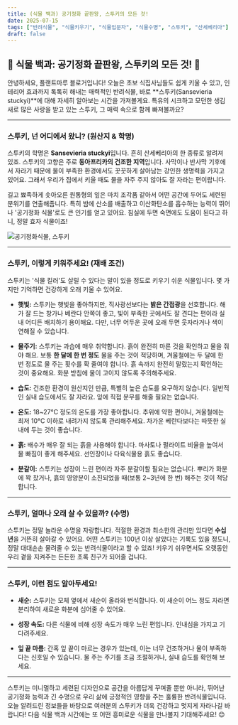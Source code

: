 ```yaml
---
title: (식물 백과) 공기정화 끝판왕, 스투키의 모든 것! 
date: 2025-07-15
tags: ["반려식물", "식물키우기", "식물입문자", "식물수명", "스투키", "산세베리아"]
draft: false
---
```


## 🌵 식물 백과: 공기정화 끝판왕, 스투키의 모든 것! 💚

안녕하세요, 플랜트마루 블로거입니다! 오늘은 초보 식집사님들도 쉽게 키울 수 있고, 인테리어 효과까지 톡톡히 해내는 매력적인 반려식물, 바로 **스투키(Sansevieria stuckyi)**에 대해 자세히 알아보는 시간을 가져볼게요. 특유의 시크하고 모던한 생김새로 많은 사랑을 받고 있는 스투키, 그 매력 속으로 함께 빠져볼까요?

---

### 스투키, 넌 어디에서 왔니? (원산지 & 학명)

스투키의 학명은 **Sansevieria stuckyi**입니다. 흔히 산세베리아의 한 종류로 알려져 있죠. 스투키의 고향은 주로 **동아프리카의 건조한 지역**입니다. 사막이나 반사막 기후에서 자라기 때문에 물이 부족한 환경에서도 꿋꿋하게 살아남는 강인한 생명력을 가지고 있어요. 그래서 우리가 집에서 키울 때도 물을 자주 주지 않아도 잘 자라는 편이랍니다.

길고 뾰족하게 솟아오른 원통형의 잎은 마치 조각품 같아서 어떤 공간에 두어도 세련된 분위기를 연출해줍니다. 특히 밤에 산소를 배출하고 이산화탄소를 흡수하는 능력이 뛰어나 '공기정화 식물'로도 큰 인기를 얻고 있어요. 침실에 두면 숙면에도 도움이 된다고 하니, 정말 효자 식물이죠!

![공기정화식물, 스투키](/images/sansevieria_stuckyi.png)

---

### 스투키, 이렇게 키워주세요! (재배 조건)

스투키는 '식물 킬러'도 살릴 수 있다는 말이 있을 정도로 키우기 쉬운 식물입니다. 몇 가지만 기억하면 건강하게 오래 키울 수 있어요.

- **햇빛:** 스투키는 햇빛을 좋아하지만, 직사광선보다는 **밝은 간접광**을 선호합니다. 해가 잘 드는 창가나 베란다 안쪽이 좋고, 빛이 부족한 곳에서도 잘 견디는 편이라 실내 어디든 배치하기 용이해요. 다만, 너무 어두운 곳에 오래 두면 웃자라거나 색이 연해질 수 있습니다.
    
- **물주기:** 스투키는 과습에 매우 취약합니다. 흙이 완전히 마른 것을 확인하고 물을 줘야 해요. 보통 **한 달에 한 번 정도** 물을 주는 것이 적당하며, 겨울철에는 두 달에 한 번 정도로 물 주는 횟수를 확 줄여야 합니다. 흙 속까지 완전히 말랐는지 확인하는 것이 중요해요. 화분 받침에 물이 고이지 않도록 주의해주세요.
    
- **습도:** 건조한 환경이 원산지인 만큼, 특별히 높은 습도를 요구하지 않습니다. 일반적인 실내 습도에서도 잘 자라요. 잎에 직접 분무를 해줄 필요는 없습니다.
    
- **온도:** 18~27°C 정도의 온도를 가장 좋아합니다. 추위에 약한 편이니, 겨울철에는 최저 10°C 이하로 내려가지 않도록 관리해주세요. 차가운 베란다보다는 따뜻한 실내에 두는 것이 좋습니다.
    
- **흙:** 배수가 매우 잘 되는 흙을 사용해야 합니다. 마사토나 펄라이트 비율을 높여서 물 빠짐이 좋게 해주세요. 선인장이나 다육식물용 흙도 좋습니다.
    
- **분갈이:** 스투키는 성장이 느린 편이라 자주 분갈이할 필요는 없습니다. 뿌리가 화분에 꽉 찼거나, 흙의 영양분이 소진되었을 때(보통 2~3년에 한 번) 해주는 것이 적당합니다.
    

---

### 스투키, 얼마나 오래 살 수 있을까? (수명)

스투키는 정말 놀라운 수명을 자랑합니다. 적절한 환경과 최소한의 관리만 있다면 **수십 년**을 거뜬히 살아갈 수 있어요. 어떤 스투키는 100년 이상 살았다는 기록도 있을 정도니, 정말 대대손손 물려줄 수 있는 반려식물이라고 할 수 있죠! 키우기 쉬우면서도 오랫동안 우리 곁을 지켜주는 든든한 초록 친구가 되어줄 겁니다.

---

### 스투키, 이런 점도 알아두세요!

- **새순:** 스투키는 모체 옆에서 새순이 올라와 번식합니다. 이 새순이 어느 정도 자라면 분리하여 새로운 화분에 심어줄 수 있어요.
    
- **성장 속도:** 다른 식물에 비해 성장 속도가 매우 느린 편입니다. 인내심을 가지고 기다려주세요.
    
- **잎 끝 마름:** 간혹 잎 끝이 마르는 경우가 있는데, 이는 너무 건조하거나 물이 부족하다는 신호일 수 있습니다. 물 주는 주기를 조금 조절하거나, 실내 습도를 확인해 보세요.
    

---

스투키는 미니멀하고 세련된 디자인으로 공간을 아름답게 꾸며줄 뿐만 아니라, 뛰어난 공기정화 능력과 긴 수명으로 우리 삶에 긍정적인 영향을 주는 훌륭한 반려식물입니다. 오늘 알려드린 정보들을 바탕으로 여러분의 스투키가 더욱 건강하고 멋지게 자라나길 바랍니다! 다음 식물 백과 시간에는 또 어떤 흥미로운 식물을 만나볼지 기대해주세요! 😊